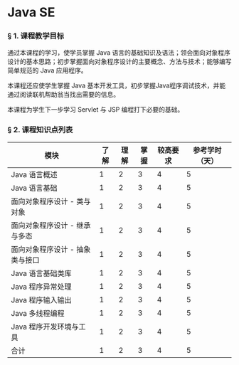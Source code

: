 # Java SE

### &sect; 1. 课程教学目标

通过本课程的学习，使学员掌握 Java 语言的基础知识及语法；领会面向对象程序设计的基本思路；初步掌握面向对象程序设计的主要概念、方法与技术；能够编写简单规范的 Java 应用程序。

本课程还应使学生掌握 Java 基本开发工具，初步掌握Java程序调试技术，并能通过阅读联机帮助翁当找出需要的信息。

本课程为学生下一步学习 Servlet 与 JSP 编程打下必要的基础。

### &sect; 2. 课程知识点列表

|模块|了解|理解|掌握|较高要求|参考学时（天）|
|-|-|-|-|-|-|
|Java 语言概述|1|2|3|4|5|
|Java 语言基础|1|2|3|4|5|
|面向对象程序设计 - 类与对象|1|2|3|4|5|
|面向对象程序设计 - 继承与多态|1|2|3|4|5|
|面向对象程序设计 - 抽象类与接口|1|2|3|4|5|
|Java 语言基础类库|1|2|3|4|5|
|Java 程序异常处理|1|2|3|4|5|
|Java 程序输入输出|1|2|3|4|5|
|Java 多线程编程|1|2|3|4|5|
|Java 程序开发环境与工具|1|2|3|4|5|
|合计|1|2|3|4|5|
